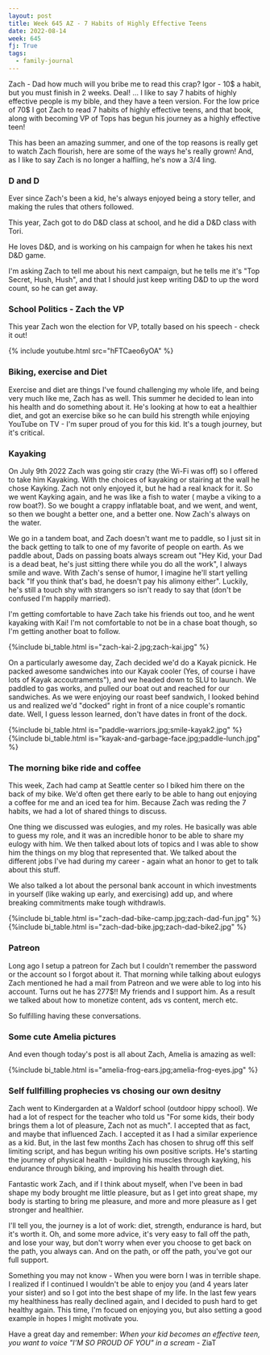 ```yaml
---
layout: post
title: Week 645 AZ - 7 Habits of Highly Effective Teens
date: 2022-08-14
week: 645
fj: True
tags:
  - family-journal
---
```


Zach - Dad how much will you bribe me to read this crap? Igor - 10\$ a habit, but you must finish in 2 weeks. Deal! ... I like to say 7 habits of highly effective people is my bible, and they have a teen version. For the low price of 70\$ I got Zach to read 7 habits of highly effective teens, and that book, along with becoming VP of Tops has begun his journey as a highly effective teen!

This has been an amazing summer, and one of the top reasons is really get to watch Zach flourish, here are some of the ways he's really grown! And, as I like to say Zach is no longer a halfling, he's now a 3/4 ling.

### D and D

Ever since Zach's been a kid, he's always enjoyed being a story teller, and making the rules that others followed.

This year, Zach got to do D&D class at school, and he did a D&D class with Tori.

He loves D&D, and is working on his campaign for when he takes his next D&D game.

I'm asking Zach to tell me about his next campaign, but he tells me it's "Top Secret, Hush, Hush", and that I should just keep writing D&D to up the word count, so he can get away.

### School Politics - Zach the VP

This year Zach won the election for VP, totally based on his speech - check it out!

{% include youtube.html src="hFTCaeo6yOA" %}

### Biking, exercise and Diet

Exercise and diet are things I've found challenging my whole life, and being very much like me, Zach has as well. This summer he decided to lean into his health and do something about it. He's looking at how to eat a healthier diet, and got an exercise bike so he can build his strength while enjoying YouTube on TV - I'm super proud of you for this kid. It's a tough journey, but it's critical.

### Kayaking

On July 9th 2022 Zach was going stir crazy (the Wi-Fi was off) so I offered to take him Kayaking. With the choices of kayaking or stairing at the wall he chose Kayking. Zach not only enjoyed it, but he had a real knack for it. So we went Kayking again, and he was like a fish to water ( maybe a viking to a row boat?). So we bought a crappy inflatable boat, and we went, and went, so then we bought a better one, and a better one. Now Zach's always on the water.

We go in a tandem boat, and Zach doesn't want me to paddle, so I just sit in the back getting to talk to one of my favorite of people on earth. As we paddle about, Dads on passing boats always scream out "Hey Kid, your Dad is a dead beat, he's just sitting there while you do all the work", I always smile and wave. With Zach's sense of humor, I imagine he'll start yelling back "If you think that's bad, he doesn't pay his alimony either". Luckily, he's still a touch shy with strangers so isn't ready to say that (don't be confused I'm happily married).

I'm getting comfortable to have Zach take his friends out too, and he went kayaking with Kai! I'm not comfortable to not be in a chase boat though, so I'm getting another boat to follow.

{%include bi_table.html is="zach-kai-2.jpg;zach-kai.jpg" %}

On a particularly awesome day, Zach decided we'd do a Kayak picnick. He packed awesome sandwiches into our Kayak cooler (Yes, of course i have lots of Kayak accoutraments"), and we headed down to SLU to launch. We paddled to gas works, and pulled our boat out and reached for our sandwiches. As we were enjoying our roast beef sandwich, I looked behind us and realized we'd "docked" right in front of a nice couple's romantic date. Well, I guess lesson learned, don't have dates in front of the dock.

{%include bi_table.html is="paddle-warriors.jpg;smile-kayak2.jpg" %}
{%include bi_table.html is="kayak-and-garbage-face.jpg;paddle-lunch.jpg" %}

### The morning bike ride and coffee

This week, Zach had camp at Seattle center so I biked him there on the back of my bike. We'd often get there early to be able to hang out enjoying a coffee for me and an iced tea for him. Because Zach was reding the 7 habits, we had a lot of shared things to discuss.

One thing we discussed was eulogies, and my roles. He basically was able to guess my role, and it was an incredible honor to be able to share my eulogy with him. We then talked about lots of topics and I was able to show him the things on my blog that represented that. We talked about the different jobs I've had during my career - again what an honor to get to talk about this stuff.

We also talked a lot about the personal bank account in which investments in yourself (like waking up early, and exercising) add up, and where breaking commitments make tough withdrawls.

{%include bi_table.html is="zach-dad-bike-camp.jpg;zach-dad-fun.jpg" %}
{%include bi_table.html is="zach-dad-bike.jpg;zach-dad-bike2.jpg" %}

### Patreon

Long ago I setup a patreon for Zach but I couldn't remember the password or the account so I forgot about it. That morning while talking about eulogys Zach mentioned he had a mail from Patreon and we were able to log into his account. Turns out he has 277\$!! My friends and I support him. As a result we talked about how to monetize content, ads vs content, merch etc.

So fulfilling having these conversations.

### Some cute Amelia pictures

And even though today's post is all about Zach, Amelia is amazing as well:

{%include bi_table.html is="amelia-frog-ears.jpg;amelia-frog-eyes.jpg" %}

### Self fullfilling prophecies vs chosing our own desitny

Zach went to Kindergarden at a Waldorf school (outdoor hippy school). We had a lot of respect for the teacher who told us "For some kids, their body brings them a lot of pleasure, Zach not as much". I accepted that as fact, and maybe that influenced Zach. I accepted it as I had a similar experience as a kid. But, in the last few months Zach has chosen to shrug off this self limiting script, and has begun writing his own positive scripts. He's starting the journey of physical health - building his muscles through kayking, his endurance through biking, and improving his health through diet.

Fantastic work Zach, and if I think about myself, when I've been in bad shape my body brought me little pleasure, but as I get into great shape, my body is starting to bring me pleasure, and more and more pleasure as I get stronger and healthier.

I'll tell you, the journey is a lot of work: diet, strength, endurance is hard, but it's worth it. Oh, and some more advice, it's very easy to fall off the path, and lose your way, but don't worry when ever you choose to get back on the path, you always can. And on the path, or off the path, you've got our full support.

Something you may not know - When you were born I was in terrible shape. I realized if I continued I wouldn't be able to enjoy you (and 4 years later your sister) and so I got into the best shape of my life. In the last few years my healthiness has really declined again, and I decided to push hard to get healthy again. This time, I'm focued on enjoying you, but also setting a good example in hopes I might motivate you.

Have a great day and remember: _When your kid becomes an effective teen, you want to voice "I'M SO PROUD OF YOU" in a scream_ - ZiaT
